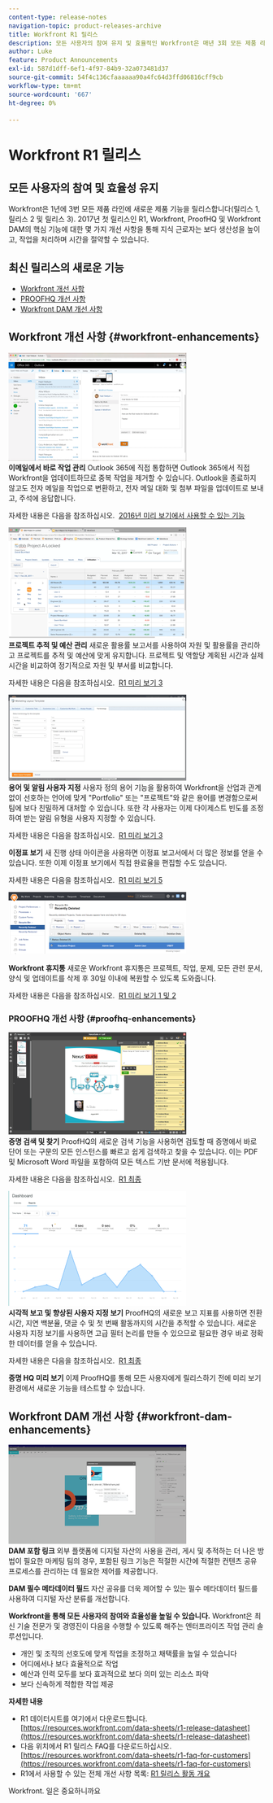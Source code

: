 ```yaml
---
content-type: release-notes
navigation-topic: product-releases-archive
title: Workfront R1 릴리스
description: 모든 사용자의 참여 유지 및 효율적인 Workfront은 매년 3회 모든 제품 라인에 새로운 제품 기능을 출시합니다(릴리스 1, 릴리스 2 및 릴리스 3). 2017년 첫 릴리스인 R1, Workfront, ProofHQ 및 Workfront DAM의 핵심 기능에 대한 몇 가지 개선 사항을 통해 지식 근로자는 보다 생산성을 높이고, 작업을 처리하며 시간을 절약할 수 있습니다.
author: Luke
feature: Product Announcements
exl-id: 587d1dff-6ef1-4f97-84b9-32a073481d37
source-git-commit: 54f4c136cfaaaaaa90a4fc64d3ffd06816cff9cb
workflow-type: tm+mt
source-wordcount: '667'
ht-degree: 0%

---
```


# Workfront R1 릴리스

## 모든 사용자의 참여 및 효율성 유지

Workfront은 1년에 3번 모든 제품 라인에 새로운 제품 기능을 릴리스합니다(릴리스 1, 릴리스 2 및 릴리스 3). 2017년 첫 릴리스인 R1, Workfront, ProofHQ 및 Workfront DAM의 핵심 기능에 대한 몇 가지 개선 사항을 통해 지식 근로자는 보다 생산성을 높이고, 작업을 처리하며 시간을 절약할 수 있습니다.

## 최신 릴리스의 새로운 기능

* [Workfront 개선 사항](#workfront-enhancements)
* [PROOFHQ 개선 사항](#proofhq-enhancements)
* [Workfront DAM 개선 사항](#workfront-dam-enhancements)

## Workfront 개선 사항 {#workfront-enhancements}

![Outlook_365_Integration_1.png](assets/outlook-365-integration-1-350x212.png)\
**이메일에서 바로 작업 관리**
Outlook 365에 직접 통합하면 Outlook 365에서 직접 Workfront을 업데이트하므로 중복 작업을 제거할 수 있습니다. Outlook을 종료하지 않고도 전자 메일을 작업으로 변환하고, 전자 메일 대화 및 첨부 파일을 업데이트로 보내고, 주석에 응답합니다.

자세한 내용은 다음을 참조하십시오.  [2016년 미리 보기에서 사용할 수 있는 기능](../../../../product-announcements/product-releases/quarterly-release-archive/r1-release-activity/available-in-preview-in-2016.md)

![](assets/mceclip0-350x218.png)\
**프로젝트 추적 및 예산 관리**
새로운 활용률 보고서를 사용하여 자원 및 활용률을 관리하고 프로젝트를 추적 및 예산에 맞게 유지합니다. 프로젝트 및 역할당 계획된 시간과 실제 시간을 비교하여 정기적으로 자원 및 부서를 비교합니다.

자세한 내용은 다음을 참조하십시오.  [R1 미리 보기 3](../../../../product-announcements/product-releases/quarterly-release-archive/r1-release-activity/r1-preview-3.md)

![](assets/mceclip1-350x169.png)\
**용어 및 알림 사용자 지정**
사용자 정의 용어 기능을 활용하여 Workfront을 산업과 관계없이 선호하는 언어에 맞게 &quot;Portfolio&quot; 또는 &quot;프로젝트&quot;와 같은 용어를 변경함으로써 팀에 보다 친밀하게 대처할 수 있습니다. 또한 각 사용자는 이제 다이제스트 빈도를 조정하여 받는 알림 유형을 사용자 지정할 수 있습니다.

자세한 내용은 다음을 참조하십시오.  [R1 미리 보기 3](../../../../product-announcements/product-releases/quarterly-release-archive/r1-release-activity/r1-preview-3.md)

**이정표 보기**
새 진행 상태 아이콘을 사용하면 이정표 보고서에서 더 많은 정보를 얻을 수 있습니다. 또한 이제 이정표 보기에서 직접 완료율을 편집할 수도 있습니다.

자세한 내용은 다음을 참조하십시오.  [R1 미리 보기 5](../../../../product-announcements/product-releases/quarterly-release-archive/r1-release-activity/r1-preview-5.md)

![](assets/mceclip3-350x122.png)

**Workfront 휴지통**
새로운 Workfront 휴지통은 프로젝트, 작업, 문제, 모든 관련 문서, 양식 및 업데이트를 삭제 후 30일 이내에 복원할 수 있도록 도와줍니다.

자세한 내용은 다음을 참조하십시오.  [R1 미리 보기 1 및 2](../../../../product-announcements/product-releases/quarterly-release-archive/r1-release-activity/r1-peview-1-and-2.md)

### PROOFHQ 개선 사항 {#proofhq-enhancements}

![](assets/mceclip4-350x201.png)\
**증명 검색 및 찾기**
ProofHQ의 새로운 검색 기능을 사용하면 검토할 때 증명에서 바로 단어 또는 구문의 모든 인스턴스를 빠르고 쉽게 검색하고 찾을 수 있습니다. 이는 PDF 및 Microsoft Word 파일을 포함하여 모든 텍스트 기반 문서에 적용됩니다.

자세한 내용은 다음을 참조하십시오.  [R1 최종](../../../../product-announcements/product-releases/quarterly-release-archive/r1-release-activity/r1-final.md)

![](assets/mceclip5-350x226.png)\
**시각적 보고 및 향상된 사용자 지정 보기**
ProofHQ의 새로운 보고 지표를 사용하면 전환 시간, 지연 백분율, 댓글 수 및 첫 번째 활동까지의 시간을 추적할 수 있습니다. 새로운 사용자 지정 보기를 사용하면 고급 필터 논리를 만들 수 있으므로 필요한 경우 바로 정확한 데이터를 얻을 수 있습니다.

자세한 내용은 다음을 참조하십시오.  [R1 최종](../../../../product-announcements/product-releases/quarterly-release-archive/r1-release-activity/r1-final.md)

**증명 HQ 미리 보기**
이제 ProofHQ를 통해 모든 사용자에게 릴리스하기 전에 미리 보기 환경에서 새로운 기능을 테스트할 수 있습니다.

## Workfront DAM 개선 사항 {#workfront-dam-enhancements}

![](assets/mceclip6-350x195.png)\
**DAM 포함 링크**
외부 플랫폼에 디지털 자산의 사용을 관리, 게시 및 추적하는 더 나은 방법이 필요한 마케팅 팀의 경우, 포함된 링크 기능은 적절한 시간에 적절한 컨텐츠 공유 프로세스를 관리하는 데 필요한 제어를 제공합니다.

**DAM 필수 메타데이터 필드**
자산 공유를 더욱 제어할 수 있는 필수 메타데이터 필드를 사용하여 디지털 자산 분류를 개선합니다.

**Workfront을 통해 모든 사용자의 참여와 효율성을 높일 수 있습니다.**
Workfront은 최신 기술 전문가 및 경영진이 다음을 수행할 수 있도록 해주는 엔터프라이즈 작업 관리 솔루션입니다.

* 개인 및 조직의 선호도에 맞게 작업을 조정하고 채택률을 높일 수 있습니다
* 어디에서나 보다 효율적으로 작업
* 예산과 인력 모두를 보다 효과적으로 보다 의미 있는 리소스 파악
* 보다 신속하게 적합한 작업 제공

**자세한 내용**

* R1 데이터시트를 여기에서 다운로드합니다.  [https://resources.workfront.com/data-sheets/r1-release-datasheet](https://resources.workfront.com/data-sheets/r1-release-datasheet)
* 다음 위치에서 R1 릴리스 FAQ를 다운로드하십시오. [https://resources.workfront.com/data-sheets/r1-faq-for-customers](https://resources.workfront.com/data-sheets/r1-faq-for-customers)
* R1에서 사용할 수 있는 전체 개선 사항 목록: [R1 릴리스 활동 개요](../../../../product-announcements/product-releases/quarterly-release-archive/r1-release-activity/r1-release-activity-overview.md)

Workfront. 일은 중요하니까요
